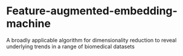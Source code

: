 # Feature-augmented-embedding-machine
A broadly applicable algorithm for dimensionality reduction to reveal underlying trends in a range of biomedical datasets
